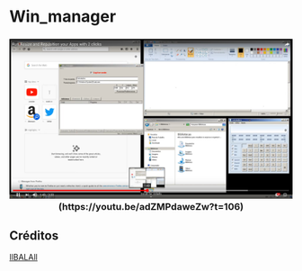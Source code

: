 # Win_manager 
<h3 align="center">
 <img src="README/win_manager.png" alt="Logomarca" />(https://youtu.be/adZMPdaweZw?t=106)
</h3>

## Créditos
[llBALAll](https://github.com/llBALAll)
